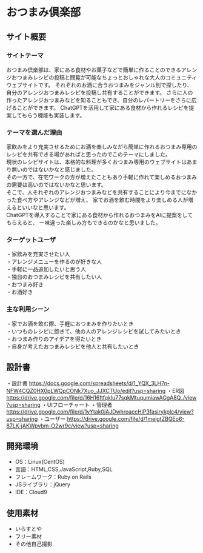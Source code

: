 # おつまみ倶楽部
## サイト概要
### サイトテーマ
おつまみ倶楽部は、家にある食材やお菓子などで簡単に作ることのできるアレンジおつまみレシピの投稿と閲覧が可能なちょっとおしゃれな大人のコミュニティウェブサイトです。
それぞれのお酒に合うおつまみをジャンル別で探したり、自分のアレンジおつまみレシピを投稿し共有することができます。
さらに人の作ったアレンジおつまみなどを知ることもでき、自分のレパートリーをさらに広げることができます。
ChatGPTを活用して家にある食材から作れるレシピを提案してもらう機能も実装します。

### テーマを選んだ理由
家飲みをより充実させるためにお酒を楽しみながら簡単に作れるおつまみ専用のレシピを共有できる場があればと思ったのでこのテーマにしました。</br>
現状のレシピサイトは、本格的な料理が多くおつまみ専用のウェブサイトはあまり無いのではないかなと感じました。</br>
その一方で、在宅ワークの方が増えたこともあり手軽に作れて楽しめるおつまみの需要は高いのではないかなと思います。</br>
そこで、人それぞれのアレンジおつまみなどを共有することにより今までになかった食べ方やアレンジなどが増え、
家でお酒を飲む時間をより楽しめる人が増えるといいなと思います。</br>
ChatGPTを導入することで家にある食材から作れるおつまみをAIに提案をしてもらえると、
一味違った楽しみ方もできるのかなと思いました。

### ターゲットユーザ
・家飲みを充実させたい人</br>
・アレンジメニューを作るのが好きな人</br>
・手軽に一品追加したいと思う人</br>
・独自のおつまみレシピを共有したい人</br>
・おつまみ好き</br>
・お酒好き

### 主な利用シーン

・家でお酒を飲む際、手軽におつまみを作りたいとき</br>
・いつものレシピに飽きて、他の人のアレンジレシピを試してみたいとき</br>
・おつまみ作りのアイデアを得たいとき</br>
・自身が考えたおつまみレシピを他人と共有したいとき

## 設計書
・設計書
  https://docs.google.com/spreadsheets/d/1_YQX_3LH7n-NFW4CQZ0HX0pLWQpCONk7Xuo_JJXCTUo/edit?usp=sharing
・ER図
  https://drive.google.com/file/d/16H16ftfqklu77sqkMtuqumiawAGgA8Q_/view?usp=sharing
・UIフローチャート
  ・管理者
    https://drive.google.com/file/d/1yYtak0jAJDwhroaccHlP3fasirykplc4/view?usp=sharing
  ・ユーザー
    https://drive.google.com/file/d/1meigtZBQEo6-87LK-jAKWpvbm-O2wr9c/view?usp=sharing
## 開発環境
- OS：Linux(CentOS)
- 言語：HTML,CSS,JavaScript,Ruby,SQL
- フレームワーク：Ruby on Rails
- JSライブラリ：jQuery
- IDE：Cloud9

## 使用素材
- いらすとや
- フリー素材
- その他自己撮影